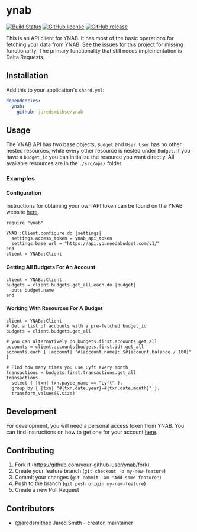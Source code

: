 # ynab
[![Build Status](https://travis-ci.org/jaredsmithse/ynab.cr.svg?branch=master)](https://travis-ci.org/jaredsmithse/ynab.cr)
[![GitHub license](https://img.shields.io/github/license/c910335/mass-spec.svg)](https://github.com/c910335/mass-spec/blob/master/LICENSE)
[![GitHub release](https://img.shields.io/github/release/jaredsmithse/ynab.svg)](https://github.com/jaredsmithse/ynab/releases)

This is an API client for YNAB. It has most of the basic operations for fetching your data from YNAB. See the issues for this project for missing functionality. The primary functionality that still needs implementation is Delta Requests.

## Installation

Add this to your application's `shard.yml`:

```yaml
dependencies:
  ynab:
    github: jaredsmithse/ynab
```

## Usage
The YNAB API has two base objects, `Budget` and `User`. `User` has no other nested resources, while every other resource is nested under `Budget`. If you have a `budget_id` you can initialize the resource you want directly. All available resources are in the `./src/api/` folder.

### Examples
#### Configuration
Instructions for obtaining your own API token can be found on the YNAB website [here](https://api.youneedabudget.com).
```crystal
require "ynab"

YNAB::Client.configure do |settings|
  settings.access_token = ynab_api_token
  settings.base_url = "https://api.youneedabudget.com/v1/"
end
client = YNAB::Client
```

#### Getting All Budgets For An Account
```crystal
client = YNAB::Client
budgets = client.budgets.get_all.each do |budget|
  puts budget.name
end
```

#### Working With Resources For A Budget
```crystal
client = YNAB::Client
# Get a list of accounts with a pre-fetched budget_id
budgets = client.budgets.get_all

# you can alternatively do budgets.first.accounts.get_all
accounts = client.accounts(budgets.first.id).get_all
accounts.each { |account| "#{account.name}: $#{account.balance / 100}" }

# Find how many times you use Lyft every month
transactions = budgets.first.transactions.get_all
transactions.
  select { |txn| txn.payee_name == "Lyft" }.
  group_by { |txn| "#{txn.date.year}-#{txn.date.month}" }.
  transform_values(&.size)
```

## Development

For development, you will need a personal access token from YNAB. You can find instructions on how to get one for your account [here](https://api.youneedabudget.com).

## Contributing

1. Fork it (<https://github.com/your-github-user/ynab/fork>)
2. Create your feature branch (`git checkout -b my-new-feature`)
3. Commit your changes (`git commit -am 'Add some feature'`)
4. Push to the branch (`git push origin my-new-feature`)
5. Create a new Pull Request

## Contributors

- [@jaredsmithse](https://github.com/jaredsmithse) Jared Smith - creator, maintainer

